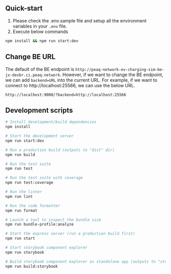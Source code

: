 ## Quick-start

1. Please check the .env.sample file and setup all the environment variables in your `.env` file.
2. Execute below commands
```bash
npm install && npm run start:dev
```

## Change BE URL
The default of the BE endpoint is `http://peaq-network-ev-charging-sim-be-jx-devbr.ci.peaq.network`.
However, if we want to change the BE endpoint, we can add `backend=URL` into the current URL.
For example, if we want to connect to http://localhost:25566, we can use the below URL.
```
http://localhost:9000/?backend=http://localhost:25566
```

## Development scripts
```sh
# Install development/build dependencies
npm install

# Start the development server
npm run start:dev

# Run a production build (outputs to "dist" dir)
npm run build

# Run the test suite
npm run test

# Run the test suite with coverage
npm run test:coverage

# Run the linter
npm run lint

# Run the code formatter
npm run format

# Launch a tool to inspect the bundle size
npm run bundle-profile:analyze

# Start the express server (run a production build first)
npm run start

# Start storybook component explorer
npm run storybook

# Build storybook component explorer as standalone app (outputs to "storybook-static" dir)
npm run build:storybook
```
